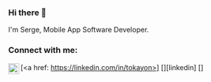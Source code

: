 ### Hi there 👋

I'm Serge, 
Mobile App Software Developer.

### Connect with me:

[<a href: https://linkedin.com/in/tokayon>]
[<img align="left" alt="tokayon | LinkedIn" width="22px" src="https://cdn.jsdelivr.net/npm/simple-icons@v3/icons/linkedin.svg" />][linkedin]
[</a>]



<!--
**tokayon/tokayon** is a ✨ _special_ ✨ repository because its `README.md` (this file) appears on your GitHub profile.

Here are some ideas to get you started:

- 🔭 I’m currently working on ...
- 🌱 I’m currently learning ...
- 👯 I’m looking to collaborate on ...
- 🤔 I’m looking for help with ...
- 💬 Ask me about ...
- 📫 How to reach me: ...
- 😄 Pronouns: ...
- ⚡ Fun fact: ...
-->
